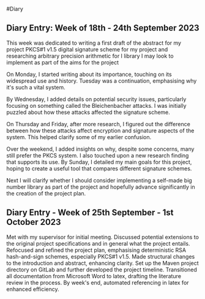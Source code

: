 #Diary
## Diary Entry: Week of 18th - 24th September 2023

This week was dedicated to writing a first draft of the abstract for my project PKCS#1 v1.5 digital signature scheme for my project and researching arbitrary precision arithmetic for I library I may look to implement as part of the aims for the project

On Monday, I started writing about its importance, touching on its widespread use and history. Tuesday was a continuation, emphasising why it's such a vital system.

By Wednesday, I added details on potential security issues, particularly focusing on something called the Bleichenbacher attacks. I was initially puzzled about how these attacks affected the signature scheme.

On Thursday and Friday, after more research, I figured out the difference between how these attacks affect encryption and signature aspects of the system. This helped clarify some of my earlier confusion.

Over the weekend, I added insights on why, despite some concerns, many still prefer the PKCS system. I also touched upon a new research finding that supports its use. By Sunday, I detailed my main goals for this project, hoping to create a useful tool that compares different signature schemes.

Next I will clarify whether I should consider implementing a self-made big number library as part of the project and hopefully advance significantly in the creation of the project plan.




## Diary Entry - Week of 25th September - 1st October 2023

Met with my supervisor for initial meeting. Discussed potential extensions to the original project specifications and in general what the project entails. Refocused and refined the project plan, emphasising deterministic RSA hash-and-sign schemes, especially PKCS#1 v1.5. Made structural changes to the introduction and abstract, enhancing clarity. Set up the Maven project directory on GitLab and further developed the project timeline. Transitioned all documentation from Microsoft Word to latex, drafting the literature review in the process. By week's end, automated referencing in latex for enhanced efficiency.